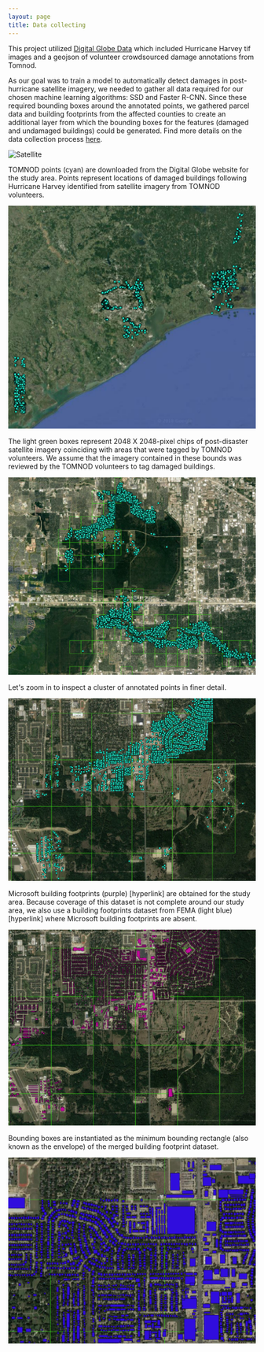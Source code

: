 ```yaml
---
layout: page
title: Data collecting
---
```

This project utilized [Digital Globe Data](https://www.digitalglobe.com/opendata/hurricane-harvey/post-event) which included Hurricane Harvey tif images and a geojson of volunteer crowdsourced damage annotations from Tomnod.

As our goal was to train a model to automatically detect damages in post-hurricane satellite imagery, we needed to gather all data required for our chosen machine learning algorithms: SSD and Faster R-CNN.  Since these required bounding boxes around the annotated points, we gathered parcel data and building footprints from the affected counties to create an additional layer from which the bounding boxes for the features (damaged and undamaged buildings) could be generated.  Find more details on the data collection process [here](https://github.com/DDS-Lab/disaster-image-processing/blob/master/data.md).

![Satellite](Webp.net-gifmaker1.gif)

TOMNOD points (cyan) are downloaded from the Digital Globe website for the study area. Points represent locations of damaged buildings following Hurricane Harvey identified from satellite imagery from TOMNOD volunteers.

<img src="data1.png" class="img-responsive" alt="">

The light green boxes represent 2048 X 2048-pixel chips of post-disaster satellite imagery coinciding with areas that were tagged by TOMNOD volunteers. We assume that the imagery contained in these bounds was reviewed by the TOMNOD volunteers to tag damaged buildings.

<img src="data3.png" class="img-responsive" alt="">

Let's zoom in to inspect a cluster of annotated points in finer detail.

<img src="data4.png" class="img-responsive" alt="">

Microsoft building footprints (purple) [hyperlink] are obtained for the study area. Because coverage of this dataset is not complete around our study area, we also use a building footprints dataset from FEMA (light blue) [hyperlink] where Microsoft building footprints are absent.

<img src="data6.png" class="img-responsive" alt="">

Bounding boxes are instantiated as the minimum bounding rectangle (also known as the envelope) of the merged building footprint dataset.

<img src="data8.png" class="img-responsive" alt="">



